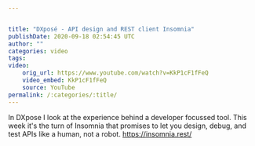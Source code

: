 ```yaml
---


title: "DXposé - API design and REST client Insomnia"
publishDate: 2020-09-18 02:54:45 UTC
author: ""
categories: video
tags:
video:
    orig_url: https://www.youtube.com/watch?v=KkP1cF1fFeQ
    video_embed: KkP1cF1fFeQ
    source: YouTube
permalink: /:categories/:title/
---
```

In DXpose I look at the experience behind a developer focussed tool. This week it's the turn of Insomnia that promises to let you design, debug, and test APIs like a human, not a robot. https://insomnia.rest/
